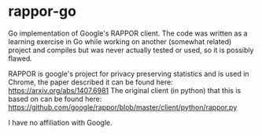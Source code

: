 # rappor-go
Go implementation of Google's RAPPOR client.
The code was written as a learning exercise in Go while working on another (somewhat related) project and compiles but was never actually tested or used, so it is possibly flawed.

RAPPOR is google's project for privacy preserving statistics and is used in Chrome, the paper described it can be found here: https://arxiv.org/abs/1407.6981
The original client (in python) that this is based on can be found here: https://github.com/google/rappor/blob/master/client/python/rappor.py

I have no affiliation with Google.

